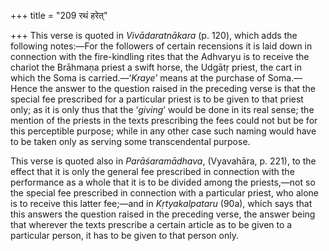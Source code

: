 +++
title = "209 रथं हरेत्"

+++
This verse is quoted in *Vivādaratnākara* (p. 120), which adds the
following notes:—For the followers of certain recensions it is laid down
in connection with the fire-kindling rites that the Adhvaryu is to
receive the chariot the Brāhmaṇa priest a swift horse, the Udgātṛ
priest, the cart in which the Soma is carried.—‘*Kraye*’ means at the
purchase of Soma.—Hence the answer to the question raised in the
preceding verse is that the special fee prescribed for a particular
priest is to be given to that priest only; as it is only thus that the
‘*giving*’ would be done in its real sense; the mention of the priests
in the texts prescribing the fees could not but be for this perceptible
purpose; while in any other case such naming would have to be taken only
as serving some transcendental purpose.

This verse is quoted also in *Parāśaramādhava*, (Vyavahāra, p. 221), to
the effect that it is only the general fee prescribed in connection with
the performance as a whole that it is to be divided among the
priests,—not so the special fee prescribed in connection with a
particular priest, who alone is to receive this latter fee;—and in
*Kṛtyakalpataru* (90a), which says that this answers the question raised
in the preceding verse, the answer being that wherever the texts
prescribe a certain article as to be given to a particular person, it
has to be given to that person only.


